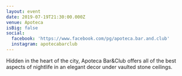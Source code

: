 ```yaml
---
layout: event
date: 2019-07-19T21:30:00.000Z
venue: Apoteca
isBig: false
social:
  facebook: 'https://www.facebook.com/pg/apoteca.bar.and.club'
  instagram: apotecabarclub
---
```

Hidden in the heart of the city, Apoteca Bar&Club offers all of the best aspects of nightlife in an elegant decor under vaulted stone ceilings.
